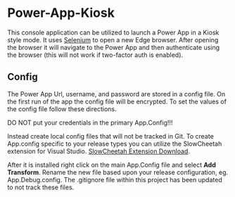 # Power-App-Kiosk
This console application can be utilized to launch a Power App in a Kiosk style mode.  It uses [Selenium](https://www.selenium.dev/) to open a new Edge browser.  After opening the browser it will navigate to the Power App and then authenticate using the browser (this will not work if two-factor auth is enabled).


## Config
The Power App Url, username, and password are stored in a config file.  On the first run of the app the config file will be encrypted.  To set the values of the config file follow these directions.

DO NOT put your credentials in the primary App.Config!!! 

Instead create local config files that will not be tracked in Git.  To create App.config specific to your release types you can utilize the SlowCheetah extension for Visual Studio. [SlowCheetah Extension Download](https://marketplace.visualstudio.com/items?itemName=vscps.SlowCheetah-XMLTransforms).  

After it is installed right click on the main App.Config file and select **Add Transform**.  Rename the new file based upon your release configuration, eg. App.Debug.config.  The .gitignore file within this project has been updated to not track these files.


